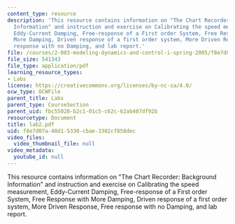```yaml
---
content_type: resource
description: 'This resource contains information on "The Chart Recorder: Background
  Information" and instruction and exercise on Calibrating the speed measurement,
  Eddy-Current Damping, Free-response of a First order System, Free Response with
  More Damping, Driven response of a first order system, More Driven Response, Free
  response with no Damping, and lab report.'
file: /courses/2-003-modeling-dynamics-and-control-i-spring-2005/f8e7d07a48d15330cbae3302cf858dec_lab2.pdf
file_size: 541343
file_type: application/pdf
learning_resource_types:
- Labs
license: https://creativecommons.org/licenses/by-nc-sa/4.0/
ocw_type: OCWFile
parent_title: Labs
parent_type: CourseSection
parent_uid: fbc55028-b2c1-01c5-c62c-62ab407df92b
resourcetype: Document
title: lab2.pdf
uid: f8e7d07a-48d1-5330-cbae-3302cf858dec
video_files:
  video_thumbnail_file: null
video_metadata:
  youtube_id: null
---
```

This resource contains information on "The Chart Recorder: Background Information" and instruction and exercise on Calibrating the speed measurement, Eddy-Current Damping, Free-response of a First order System, Free Response with More Damping, Driven response of a first order system, More Driven Response, Free response with no Damping, and lab report.